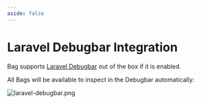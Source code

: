 ```yaml
---
aside: false
---
```

# Laravel Debugbar Integration

Bag supports [Laravel Debugbar](http://laraveldebugbar.com) out of the box if it is enabled. 

All Bags will be available to inspect in the Debugbar automatically:

![laravel-debugbar.png](/assets/images/laravel-debugbar.png)
